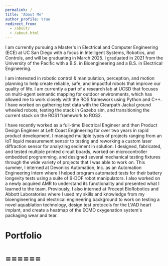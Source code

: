 ```yaml
---
permalink: /
title: "About Me"
author_profile: true
redirect_from: 
  - /about/
  - /about.html
---
```


I am currently pursuing a Master's in Electrical and Computer Engineering (ECE) at UC San Diego with a focus in Intelligent Systems, Robotics, and Controls, and will be graduating in March 2025. I graduated in 2021 from the University of the Pacific with a B.S. in Bioengineering and a B.S. in Electrical Engineering. 

I am interested in robotic control & manipulation, perception, and motion planning to help create reliable, safe, and impactful robots that improve our quality of life. I am currently a part of a research lab at UCSD that focuses on multi-agent semantic mapping for outdoor environments, which has allowed me to work closely with the ROS framework using Python and C++. I have worked on gathering test data with the Clearpath Jackal ground wheeled robots, testing the stack in Gazebo sim, and transitioning the current stack on the ROS1 framework to ROS2. 

I have recently worked as a full-time Electrical Engineer and then Product Design Engineer at Left Coast Engineering for over two years in rapid product development. I managed multiple types of projects ranging from an IoT liquid measurement sensor to testing and reworking a custom laser diffraction sensor for analyzing sediment in solution. I designed, fabricated, and tested multiple printed circuit boards, worked on microcontroller embedded programming, and designed several mechanical testing fixtures through the wide variety of projects that I was able to work on. This summer, I interned at Devonics Automation, Inc. as an Automation Engineering Intern where I helped program automated tests for their battery longevity tests using a suite of 6-DOF robot manipulators. I also worked on a newly acquired AMR to understand its functionality and presented what I learned to the team. Previously, I also interned at Procept BioRobotics and Abbott Laboratories where I used my skills and knowledge from my bioengineering and electrical engineering background to work on testing a novel aquablation technology, design test protocols for the LVAD heart implant, and create a heatmap of the ECMO oxygenation system's packaging wear and tear.

# Portfolio
# ======

